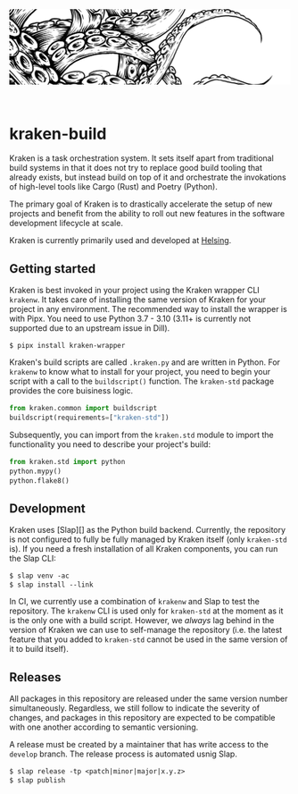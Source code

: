 <img align="center" src="docs/content/img/title.png">

&nbsp;

# kraken-build

Kraken is a task orchestration system. It sets itself apart from traditional build systems in that it does not
try to replace good build tooling that already exists, but instead build on top of it and orchestrate the
invokations of high-level tools like Cargo (Rust) and Poetry (Python).

The primary goal of Kraken is to drastically accelerate the setup of new projects and benefit from the ability
to roll out new features in the software development lifecycle at scale.

Kraken is currently primarily used and developed at [Helsing](https://helsing.ai).

## Getting started

Kraken is best invoked in your project using the Kraken wrapper CLI `krakenw`. It takes care of installing the same
version of Kraken for your project in any environment. The recommended way to install the wrapper is with Pipx.
You need to use Python 3.7 - 3.10 (3.11+ is currently not supported due to an upstream issue in Dill).

    $ pipx install kraken-wrapper

Kraken's build scripts are called `.kraken.py` and are written in Python. For `krakenw` to know what to install for
your project, you need to begin your script with a call to the `buildscript()` function. The `kraken-std` package
provides the core buisiness logic.

```py
from kraken.common import buildscript
buildscript(requirements=["kraken-std"])
```

Subsequently, you can import from the `kraken.std` module to import the functionality you need to describe your
project's build:

```py
from kraken.std import python
python.mypy()
python.flake8()
```

## Development

Kraken uses [Slap][] as the Python build backend. Currently, the repository is not configured to fully be fully
managed by Kraken itself (only `kraken-std` is). If you need a fresh installation of all Kraken components, you can
run the Slap CLI:

    $ slap venv -ac
    $ slap install --link

In CI, we currently use a combination of `krakenw` and Slap to test the repository. The `krakenw` CLI is used only
for `kraken-std` at the moment as it is the only one with a build script. However, we _always_ lag behind in the
version of Kraken we can use to self-manage the repository (i.e. the latest feature that you added to `kraken-std`
cannot be used in the same version of it to build itself).

## Releases

All packages in this repository are released under the same version number simultaneously. Regardless, we still
follow to indicate the severity of changes, and packages in this repository are expected to be compatible with
one another according to semantic versioning.

A release must be created by a maintainer that has write access to the `develop` branch. The release process
is automated usnig Slap.

    $ slap release -tp <patch|minor|major|x.y.z>
    $ slap publish
